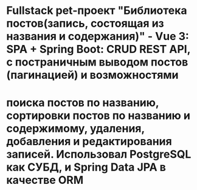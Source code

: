 # Fullstack pet-проект "Библиотека постов(запись, состоящая из названия и содержания)" - Vue 3: SPA + Spring Boot: CRUD REST API, с постраничным выводом постов (пагинацией) и возможностями 
# поиска постов по названию, сортировки постов по названию и содержимому, удаления, добавления и редактирования записей. Использовал PostgreSQL как СУБД, и Spring Data JPA в качестве ORM
